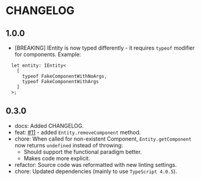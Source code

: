 # CHANGELOG

## 1.0.0

- [BREAKING] IEntity is now typed differently - it requires `typeof` modifier for components. Example:

```tsx
  let entity: IEntity<
    [
      typeof FakeComponentWithNoArgs,
      typeof FakeComponentWithArgs
    ]
  >;
```

## 0.3.0

- docs: Added CHANGELOG.
- feat: [#11](https://github.com/hemi93/quick-ecs/issues/11) - added `Entity.removeComponent` method.
- chore: When called for non-existent Component, `Entity.getComponent` now returns `undefined` instead of throwing:
  - Should support the functional paradigm better.
  - Makes code more explicit.
- refactor: Source code was reformatted with new linting settings.
- chore: Updated dependencies (mainly to use `TypeScript 4.0.5`).
